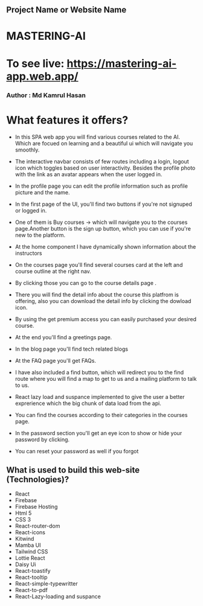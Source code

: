 ## Project Name or Website Name

# MASTERING-AI

# To see live: https://mastering-ai-app.web.app/

### Author : Md Kamrul Hasan

# What features it offers?

- In this SPA web app you will find various courses related to the AI. Which are focued on learning and a beautiful ui which will navigate you smoothly.
- The interactive navbar consists of few routes including a login, logout icon which toggles based on user interactivity. Besides the profile photo with the link as an avatar appears when the user logged in.
- In the profile page you can edit the profile information such as profile picture and the name.
- In the first page of the UI, you'll find two buttons if you're not signuped or logged in.
- One of them is Buy courses -> which will navigate you to the courses page.Another button is the sign up button, which you can use if you're new to the platform.
- At the home component I have dynamically shown information about the instructors

- On the courses page you'll find several courses card at the left and course outline at the right nav.
- By clicking those you can go to the course details page .
- There you will find the detail info about the course this platfrom is offering, also you can download the detail info by clicking the dowload icon.
- By using the get premium access you can easily purchased your desired course.
- At the end you'll find a greetings page.

- In the blog page you'll find tech related blogs
- At the FAQ page you'll get FAQs.

- I have also included a find button, which will redirect you to the find route where you will find a map to get to us and a mailing platform to talk to us.
- React lazy load and suspance implemented to give the user a better exprerience which the big chunk of data load from the api.
- You can find the courses according to their categories in the courses page.
- In the password section you'll get an eye icon to show or hide your password by clicking.
- You can reset your password as well if you forgot

## What is used to build this web-site (Technologies)?

- React
- Firebase
- Firebase Hosting
- Html 5
- CSS 3
- React-router-dom
- React-icons
- Kitwind
- Mamba UI
- Tailwind CSS
- Lottie React
- Daisy Ui
- React-toastify
- React-tooltip
- React-simple-typewritter
- React-to-pdf
- React-Lazy-loading and suspance
